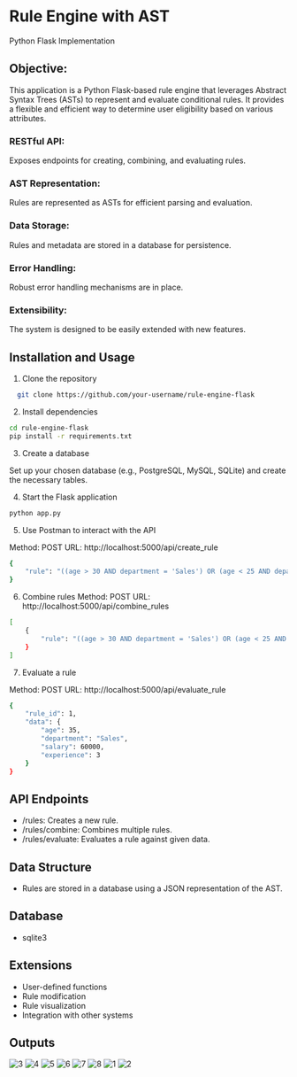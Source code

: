 
# Rule Engine with AST 
Python Flask Implementation


## Objective:

This application is a Python Flask-based rule engine that leverages Abstract Syntax Trees (ASTs) to represent and evaluate conditional rules. It provides a flexible and efficient way to determine user eligibility based on various attributes.


### RESTful API: 
Exposes endpoints for creating, combining, and evaluating rules.

### AST Representation:
Rules are represented as ASTs for efficient parsing and evaluation.

### Data Storage: 
Rules and metadata are stored in a database for persistence.

### Error Handling:
Robust error handling mechanisms are in place.

### Extensibility:
The system is designed to be easily extended with new features.


## Installation and Usage

1. Clone the repository

```bash
  git clone https://github.com/your-username/rule-engine-flask
```

2. Install dependencies

```bash
cd rule-engine-flask
pip install -r requirements.txt
```
3. Create a database 

Set up your chosen database (e.g., PostgreSQL, MySQL, SQLite) and create the necessary tables.

4. Start the Flask application

```bash
python app.py
```
5. Use Postman to interact with the API

Method: POST
URL: http://localhost:5000/api/create_rule

```bash
{
    "rule": "((age > 30 AND department = 'Sales') OR (age < 25 AND department = 'Marketing')) AND (salary > 50000 OR experience > 5)"
}
```

6. Combine rules
Method: POST
URL: http://localhost:5000/api/combine_rules

```bash
[
    {
        "rule": "((age > 30 AND department = 'Sales') OR (age < 25 AND department = 'Marketing')) AND (salary > 50000 OR experience > 5)"
    }
]
```

7. Evaluate a rule

Method: POST
URL: http://localhost:5000/api/evaluate_rule

```bash
{
    "rule_id": 1,
    "data": {
        "age": 35,
        "department": "Sales",
        "salary": 60000,
        "experience": 3
    }
}
```
## API Endpoints

- /rules: Creates a new rule.
- /rules/combine: Combines multiple rules.
- /rules/evaluate: Evaluates a rule against given data.

## Data Structure

- Rules are stored in a database using a JSON representation of the AST.

## Database 

- sqlite3

## Extensions

- User-defined functions
- Rule modification
- Rule visualization
- Integration with other systems

## Outputs 
![3](https://github.com/user-attachments/assets/f22c2983-a3c6-4590-82bb-cd9b3b382da6)
![4](https://github.com/user-attachments/assets/4146a757-20c6-435c-97f7-e399ac789c09)
![5](https://github.com/user-attachments/assets/42b31e2c-2dda-44d3-994c-3836bd6fe785)
![6](https://github.com/user-attachments/assets/e95faff1-347f-4c5f-9b65-a6ff052290c0)
![7](https://github.com/user-attachments/assets/dae4d87a-9c96-47ab-b315-0184ea5d25ca)
![8](https://github.com/user-attachments/assets/33493456-f13c-4aa6-8660-8dbe4a469a3f)
![1](https://github.com/user-attachments/assets/1fa028fc-c2ea-4756-a608-cf180ad67769)
![2](https://github.com/user-attachments/assets/3443955c-458c-4607-88ca-c865ed87c504)



